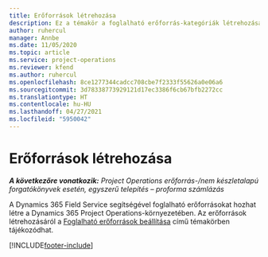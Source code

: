 ```yaml
---
title: Erőforrások létrehozása
description: Ez a témakör a foglalható erőforrás-kategóriák létrehozásával kapcsolatos információkra mutató hivatkozást tartalmaz.
author: ruhercul
manager: Annbe
ms.date: 11/05/2020
ms.topic: article
ms.service: project-operations
ms.reviewer: kfend
ms.author: ruhercul
ms.openlocfilehash: 8ce1277344cadcc708cbe7f2333f55626a0e06a6
ms.sourcegitcommit: 3d78338773929121d17ec3386f6cb67bfb2272cc
ms.translationtype: HT
ms.contentlocale: hu-HU
ms.lasthandoff: 04/27/2021
ms.locfileid: "5950042"
---
```

# <a name="create-resources"></a>Erőforrások létrehozása

_**A következőre vonatkozik:** Project Operations erőforrás-/nem készletalapú forgatókönyvek esetén, egyszerű telepítés – proforma számlázás_

A Dynamics 365 Field Service segítségével foglalható erőforrásokat hozhat létre a Dynamics 365 Project Operations-környezetében. Az erőforrások létrehozásáról a [Foglalható erőforrások beállítása](/dynamics365/field-service/set-up-bookable-resources) című témakörben tájékozódhat.


[!INCLUDE[footer-include](../includes/footer-banner.md)]